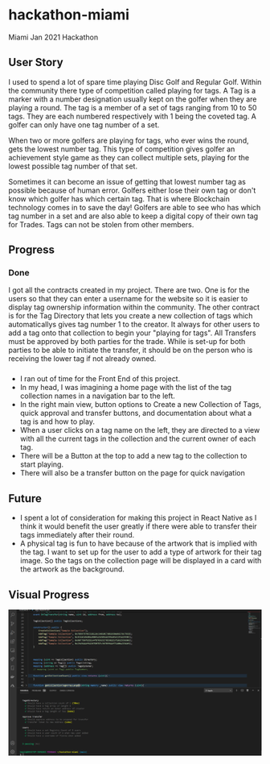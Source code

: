 # hackathon-miami
Miami Jan 2021 Hackathon
## User Story

I used to spend a lot of spare time playing Disc Golf and Regular Golf. Within the community there type of competition called playing for tags. A Tag is a marker with a number designation usually kept on the golfer when they are playing a round. The tag is a member of a set of tags ranging from 10 to 50 tags. They are each numbered respectively with 1 being the coveted tag. A golfer can only have one tag number of a set.

When two or more golfers are playing for tags, who ever wins the round, gets the lowest number tag. This type of competition gives golfer an achievement style game as they can collect multiple sets, playing for the lowest possible tag number of that set.

Sometimes it can become an issue of getting that lowest number tag as possible because of human error. Golfers either lose their own tag or don't know which golfer has which certain tag. That is where Blockchain technology comes in to save the day! Golfers are able to see who has which tag number in a set and are also able to keep a digital copy of their own tag for Trades. Tags can not be stolen from other members.

## Progress

   ### Done
   I got all the contracts created in my project. There are two. One is for the users so that they can enter a username for the website so it is easier to display tag ownership information within the community. The other contract is for the Tag Directory that lets you create a new collection of tags which automaticallys gives tag number 1 to the creator. It always for other users to add a tag onto that collection to begin your "playing for tags". All Transfers must be approved by both parties for the trade. While is set-up for both parties to be able to initiate the transfer, it should be on the person who is receiving the lower tag if not already owned. 

   ### 
   - I ran out of time for the Front End of this project.
   -  In my head, I was imagining a home page with the list of the tag collection names in a navigation bar to the left. 
   - In the right main view, button options to Create a new Collection of Tags, quick approval and transfer buttons, and documentation about what a tag is and how to play. 
   - When a user clicks on a tag name on the left, they are directed to a view with all the current tags in the collection and the current owner of each tag. 
   - There will be a Button at the top to add a new tag to the collection to start playing.
   - There will also be a transfer button on the page for quick navigation
## Future
 - I spent a lot of consideration for making this project in React Native as I think it would benefit the user greatly if there were able to transfer their tags immediately after their round. 
 - A physical tag is fun to have because of the artwork that is implied with the tag. I want to set up for the user to add a type of artwork for their tag image. So the tags on the collection page will be displayed in a card with the artwork as the background. 
## Visual Progress
 ![Screenshot](screenshots/Progress.png)<br>
